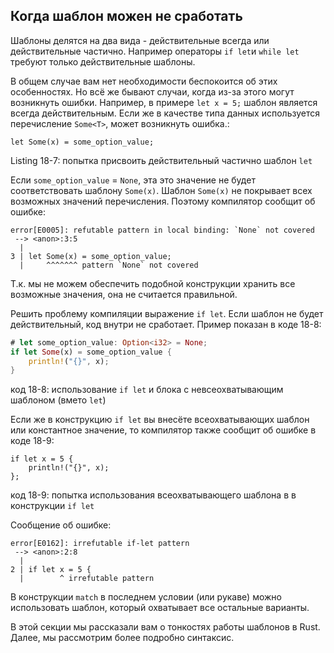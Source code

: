 ## Когда шаблон можен не сработать

Шаблоны делятся на два вида - действительные всегда или действительные частично.
Например операторы `if let`и `while let` требуют только действительные шаблоны.

В общем случае вам нет необходимости беспокоится об этих особенностях.
Но всё же бывают случаи, когда из-за этого могут возникнуть ошибки. Например, в
примере `let x = 5;` шаблон является всегда действительным. Если же в качестве
типа данных используется перечисление `Some<T>`, может возникнуть ошибка.:

```rust,ignore
let Some(x) = some_option_value;
```

<span class="caption">Listing 18-7: попытка присвоить действительный частично
шаблон `let`</span>

Если `some_option_value` = `None`, эта это значение не будет соответствовать шаблону
`Some(x)`. Шаблон `Some(x)` не покрывает всех возможных значений перечисления.
Поэтому компилятор сообщит об ошибке:

```text
error[E0005]: refutable pattern in local binding: `None` not covered
 --> <anon>:3:5
  |
3 | let Some(x) = some_option_value;
  |     ^^^^^^^ pattern `None` not covered
```

Т.к. мы не можем обеспечить подобной конструкции хранить все возможные значения,
она не считается правильной.

Решить проблему компиляции выражение `if let`. Если шаблон не будет действительный,
код внутри не сработает. Пример показан в коде  18-8:

```rust
# let some_option_value: Option<i32> = None;
if let Some(x) = some_option_value {
    println!("{}", x);
}
```

<span class="caption">код 18-8: использование `if let` и блока с невсеохватывающим
шаблоном (вмето `let`)</span>

Если же в конструкцию `if let` вы внесёте всеохватывающих шаблон или константное
значение, то компилятор также сообщит об ошибке в коде 18-9:

```rust,ignore
if let x = 5 {
    println!("{}", x);
};
```

<span class="caption">код 18-9: попытка использования всеохватывающего шаблона в
в конструкции `if let`</span>

Сообщение об ошибке:

```text
error[E0162]: irrefutable if-let pattern
 --> <anon>:2:8
  |
2 | if let x = 5 {
  |        ^ irrefutable pattern
```

В конструкции `match` в последнем условии (или рукаве) можно использовать шаблон,
который охватывает все остальные варианты.

В этой секции мы рассказали вам о тонкостях работы шаблонов в Rust. Далее, мы
рассмотрим более подробно синтаксис.

